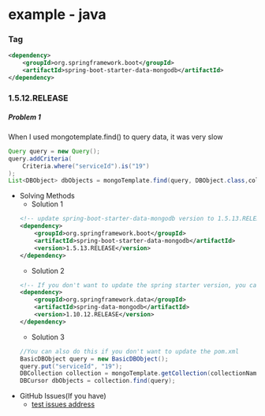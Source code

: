 # example - java

### Tag
```xml
<dependency>
    <groupId>org.springframework.boot</groupId>
    <artifactId>spring-boot-starter-data-mongodb</artifactId>
</dependency>
```

### 1.5.12.RELEASE
##### Problem 1
When I used mongotemplate.find() to query data, it was very slow
```java
Query query = new Query();
query.addCriteria(
    Criteria.where("serviceId").is("19")
);
List<DBObject> dbObjects = mongoTemplate.find(query, DBObject.class,collectionName);
```
* Solving Methods
    * Solution 1
    ``` xml
    <!-- update spring-boot-starter-data-mongodb version to 1.5.13.RELEASE + -->
    <dependency>
        <groupId>org.springframework.boot</groupId>
        <artifactId>spring-boot-starter-data-mongodb</artifactId>
        <version>1.5.13.RELEASE</version>
    </dependency>
    ``` 
    * Solution 2
    ``` xml
    <!-- If you don't want to update the spring starter version, you can update spring-data-mongodb to 1.10.12.release + -->
    <dependency>
        <groupId>org.springframework.data</groupId>
        <artifactId>spring-data-mongodb</artifactId>
        <version>1.10.12.RELEASE</version>
    </dependency>
    ``` 
    * Solution 3
    ``` java
    //You can also do this if you don't want to update the pom.xml
    BasicDBObject query = new BasicDBObject();
    query.put("serviceId", "19");
    DBCollection collection = mongoTemplate.getCollection(collectionName);
    DBCursor dbObjects = collection.find(query);
    ``` 
* GitHub Issues(If you have)
    * [test issues address](./EXAMPLE.md)